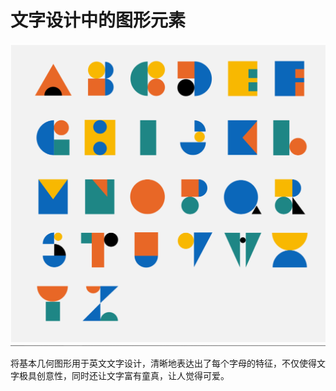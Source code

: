# 文字设计中的图形元素

![文字设计.png (1027×986) (raw.githubusercontent.com)](https://raw.githubusercontent.com/Kuuga4/520432910022-ZhangLisheng/main/第四次作业/文本可视化案例/案例1/文字设计.png)

将基本几何图形用于英文文字设计，清晰地表达出了每个字母的特征，不仅使得文字极具创意性，同时还让文字富有童真，让人觉得可爱。
